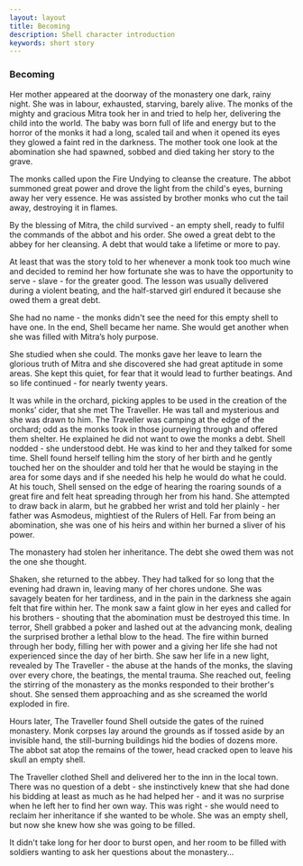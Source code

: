 ```yaml
---
layout: layout
title: Becoming
description: Shell character introduction
keywords: short story
---
```


### Becoming

Her mother appeared at the doorway of the monastery one dark, rainy night. She was in labour, exhausted, starving, barely alive. The monks of the mighty and gracious Mitra took her in and tried to help her, delivering the child into the world. The baby was born full of life and energy but to the horror of the monks it had a long, scaled tail and when it opened its eyes they glowed a faint red in the darkness. The mother took one look at the abomination she had spawned, sobbed and died taking her story to the grave.

The monks called upon the Fire Undying to cleanse the creature. The abbot summoned great power and drove the light from the child's eyes, burning away her very essence. He was assisted by brother monks who cut the tail away, destroying it in flames.

By the blessing of Mitra, the child survived - an empty shell, ready to fulfil the commands of the abbot and his order. She owed a great debt to the abbey for her cleansing. A debt that would take a lifetime or more to pay.

At least that was the story told to her whenever a monk took too much wine and decided to remind her how fortunate she was to have the opportunity to serve - slave - for the greater good. The lesson was usually delivered during a violent beating, and the half-starved girl endured it because she owed them a great debt.

She had no name - the monks didn't see the need for this empty shell to have one. In the end, Shell became her name. She would get another when she was filled with Mitra’s holy purpose.

She studied when she could. The monks gave her leave to learn the glorious truth of Mitra and she discovered she had great aptitude in some areas. She kept this quiet, for fear that it would lead to further beatings. And so life continued - for nearly twenty years.

It was while in the orchard, picking apples to be used in the creation of the monks’ cider, that she met The Traveller. He was tall and mysterious and she was drawn to him. The Traveller was camping at the edge of the orchard; odd as the monks took in those journeying through and offered them shelter. He explained he did not want to owe the monks a debt. Shell nodded - she understood debt. He was kind to her and they talked for some time. Shell found herself telling him the story of her birth and he gently touched her on the shoulder and told her that he would be staying in the area for some days and if she needed his help he would do what he could. At his touch, Shell sensed on the edge of hearing the roaring sounds of a great fire and felt heat spreading through her from his hand. She attempted to draw back in alarm, but he grabbed her wrist and told her plainly - her father was Asmodeus, mightiest of the Rulers of Hell. Far from being an abomination, she was one of his heirs and within her burned a sliver of his power.

The monastery had stolen her inheritance. The debt she owed them was not the one she thought.

Shaken, she returned to the abbey. They had talked for so long that the evening had drawn in, leaving many of her chores undone. She was savagely beaten for her tardiness, and in the pain in the darkness she again felt that fire within her. The monk saw a faint glow in her eyes and called for his brothers - shouting that the abomination must be destroyed this time. In terror, Shell grabbed a poker and lashed out at the advancing monk, dealing the surprised brother a lethal blow to the head. The fire within burned through her body, filling her with power and a giving her life she had not experienced since the day of her birth. She saw her life in a new light, revealed by The Traveller - the abuse at the hands of the monks, the slaving over every chore, the beatings, the mental trauma. She reached out, feeling the stirring of the monastery as the monks responded to their brother's shout. She sensed them approaching and as she screamed the world exploded in fire.

Hours later, The Traveller found Shell outside the gates of the ruined monastery. Monk corpses lay around the grounds as if tossed aside by an invisible hand, the still-burning buildings hid the bodies of dozens more. The abbot sat atop the remains of the tower, head cracked open to leave his skull an empty shell.

The Traveller clothed Shell and delivered her to the inn in the local town. There was no question of a debt - she instinctively knew that she had done his bidding at least as much as he had helped her - and it was no surprise when he left her to find her own way. This was right - she would need to reclaim her inheritance if she wanted to be whole. She was an empty shell, but now she knew how she was going to be filled.

It didn't take long for her door to burst open, and her room to be filled with soldiers wanting to ask her questions about the monastery...

